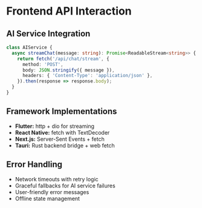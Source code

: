 # Frontend API Interaction

## AI Service Integration

```typescript
class AIService {
  async streamChat(message: string): Promise<ReadableStream<string>> {
    return fetch('/api/chat/stream', {
      method: 'POST',
      body: JSON.stringify({ message }),
      headers: { 'Content-Type': 'application/json' },
    }).then(response => response.body);
  }
}
```

## Framework Implementations

- **Flutter:** http + dio for streaming
- **React Native:** fetch with TextDecoder
- **Next.js:** Server-Sent Events + fetch
- **Tauri:** Rust backend bridge + web fetch

## Error Handling

- Network timeouts with retry logic
- Graceful fallbacks for AI service failures
- User-friendly error messages
- Offline state management
